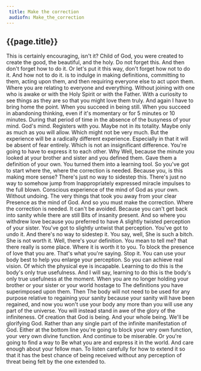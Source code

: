 ```yaml
---
 title: Make the correction
 audiofn: Make_the_correction
---
```


## {{page.title}}

This is certainly encouraging, isn't it? Child of God, you were created
to create the good, the beautiful, and the holy. Do not forget this. And
then don't forget how to do it. Or let's put it this way, don't forget
how not to do it. And how not to do it. is to indulge in making
definitions, committing to them, acting upon them, and then requiring
everyone else to act upon them. Where you are relating to everyone and
everything. Without joining with one who is awake or with the Holy
Spirit or with the Father. With a curiosity to see things as they are so
that you might love them truly. And again I have to bring home the
point. When you succeed in being still. When you succeed in abandoning
thinking, even if it's momentary or for 5 minutes or 10 minutes. During
that period of time in the absence of the busyness of your mind. God's
mind. Registers with you. Maybe not in its totality. Maybe only as much
as you will allow. Which might not be very much. But the experience will
be a radically different experience. Especially in that it will be
absent of fear entirely. Which is not an insignificant difference.
You're going to have to express it to each other. Why Well, because the
minute you looked at your brother and sister and you defined them. Gave
them a definition of your own. You turned them into a learning tool. So
you've got to start where the, where the correction is needed. Because
you, is this making more sense? There's just no way to sidestep this.
There's just no way to somehow jump from Inappropriately expressed
miracle impulses to the full blown. Conscious experience of the mind of
God as your own. Without undoing. The very things that took you away
from your clear Presence as the mind of God. And so you must make the
correction. Where the correction is needed. It can't be avoided. Because
you can't get back into sanity while there are still Bits of insanity
present. And so where you withdrew love because you preferred to have A
slightly twisted perception of your sister. You've got to slightly
untwist that perception. You've got to undo it. And there's no way to
sidestep it. You say, well, She is such a bitch. She is not worth it.
Well, there's your definition. You mean to tell me? that there really is
some place. Where it is worth it to you. To block the presence of love
that you are. That's what you're saying. Stop it. You can use your body
best to help you enlarge your perception. So you can achieve real
vision. Of which the physical eye is incapable. Learning to do this is
the body's only true usefulness. And I will say, learning to do this is
the body's only true usefulness at the moment. When you are no longer
holding your brother or your sister or your world hostage to The
definitions you have superimposed upon them. Then The body will not need
to be used for any purpose relative to regaining your sanity because
your sanity will have been regained, and now you won't use your body any
more than you will use any part of the universe. You will instead stand
in awe of the glory of the infiniteness. Of creation that God is being.
And your whole being. We'll be glorifying God. Rather than any single
part of the infinite manifestation of God. Either at the bottom line
you're going to block your very own function, your very own divine
function. And continue to be miserable. Or you're going to find a way to
Be what you are and express it in the world. And care enough about your
fellow man. To listen carefully for how to extend it so that it has the
best chance of being received without any perception of threat being
felt by the one extended to.

